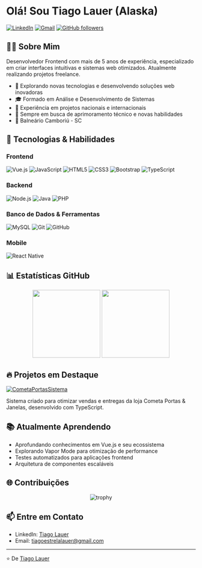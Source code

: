 # Olá! Sou Tiago Lauer (Alaska)

[![LinkedIn](https://img.shields.io/badge/LinkedIn-0077B5?style=for-the-badge&logo=linkedin&logoColor=white)](https://www.linkedin.com/in/tiago-lauer-7601871ab/)
[![Gmail](https://img.shields.io/badge/Gmail-D14836?style=for-the-badge&logo=gmail&logoColor=white)](mailto:tiagoestrelalauer@gmail.com)
[![GitHub followers](https://img.shields.io/github/followers/tiagolauer?label=Follow&style=social)](https://github.com/tiagolauer)

## 👨‍💻 Sobre Mim

Desenvolvedor Frontend com mais de 5 anos de experiência, especializado em criar interfaces intuitivas e sistemas web otimizados. Atualmente realizando projetos freelance.

- 🔭 Explorando novas tecnologias e desenvolvendo soluções web inovadoras
- 🎓 Formado em Análise e Desenvolvimento de Sistemas
- 💼 Experiência em projetos nacionais e internacionais
- 🌱 Sempre em busca de aprimoramento técnico e novas habilidades
- 📍 Balneário Camboriú - SC

## 🚀 Tecnologias & Habilidades

### Frontend
![Vue.js](https://img.shields.io/badge/-Vue.js-4FC08D?style=flat&logo=vue.js&logoColor=white)
![JavaScript](https://img.shields.io/badge/-JavaScript-F7DF1E?style=flat&logo=javascript&logoColor=black)
![HTML5](https://img.shields.io/badge/-HTML5-E34F26?style=flat&logo=html5&logoColor=white)
![CSS3](https://img.shields.io/badge/-CSS3-1572B6?style=flat&logo=css3&logoColor=white)
![Bootstrap](https://img.shields.io/badge/-Bootstrap-7952B3?style=flat&logo=bootstrap&logoColor=white)
![TypeScript](https://img.shields.io/badge/-TypeScript-3178C6?style=flat&logo=typescript&logoColor=white)

### Backend
![Node.js](https://img.shields.io/badge/-Node.js-339933?style=flat&logo=node.js&logoColor=white)
![Java](https://img.shields.io/badge/-Java-007396?style=flat&logo=java&logoColor=white)
![PHP](https://img.shields.io/badge/-PHP-777BB4?style=flat&logo=php&logoColor=white)

### Banco de Dados & Ferramentas
![MySQL](https://img.shields.io/badge/-MySQL-4479A1?style=flat&logo=mysql&logoColor=white)
![Git](https://img.shields.io/badge/-Git-F05032?style=flat&logo=git&logoColor=white)
![GitHub](https://img.shields.io/badge/-GitHub-181717?style=flat&logo=github&logoColor=white)

### Mobile
![React Native](https://img.shields.io/badge/-React_Native-61DAFB?style=flat&logo=react&logoColor=black)

## 📊 Estatísticas GitHub

<div align="center">
  <img height="180em" src="https://github-readme-stats.vercel.app/api?username=tiagolauer&show_icons=true&theme=vue&include_all_commits=true&count_private=true"/>
  <img height="180em" src="https://github-readme-stats.vercel.app/api/top-langs/?username=tiagolauer&layout=compact&langs_count=7&theme=vue"/>
</div>

## 🔥 Projetos em Destaque

[![CometaPortasSistema](https://github-readme-stats.vercel.app/api/pin/?username=tiagolauer&repo=CometaPortasSistema&theme=vue)](https://github.com/tiagolauer/CometaPortasSistema)

Sistema criado para otimizar vendas e entregas da loja Cometa Portas & Janelas, desenvolvido com TypeScript.

## 📚 Atualmente Aprendendo

- Aprofundando conhecimentos em Vue.js e seu ecossistema
- Explorando Vapor Mode para otimização de performance
- Testes automatizados para aplicações frontend
- Arquitetura de componentes escaláveis

## 🌐 Contribuições

<div align="center">
  <img src="https://github-profile-trophy.vercel.app/?username=tiagolauer&theme=vue&row=1&column=6" alt="trophy" />
</div>

## 📫 Entre em Contato

- LinkedIn: [Tiago Lauer](https://www.linkedin.com/in/tiago-lauer-7601871ab/)
- Email: tiagoestrelalauer@gmail.com

---

⭐️ De [Tiago Lauer](https://github.com/tiagolauer)
